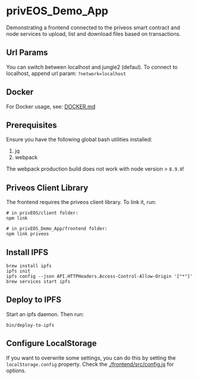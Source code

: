 # privEOS_Demo_App

Demonstrating a frontend connected to the priveos smart contract and node services to upload, list and download files based on transactions.

## Url Params

You can switch between localhost and jungle2 (defaul). To connect to localhost, append url param: `?network=localhost`

## Docker

For Docker usage, see: [DOCKER.md](DOCKER.md)

## Prerequisites

Ensure you have the following global bash utilities installed:

1. jq
1. webpack

The webpack production build does not work with node version > `8.9.0`!

## Priveos Client Library

The frontend requires the priveos client library. To link it, run:

```
# in privEOS/client folder:
npm link

# in privEOS_Demo_App/frontend folder:
npm link priveos
```
## Install IPFS

```
brew install ipfs
ipfs init
ipfs config --json API.HTTPHeaders.Access-Control-Allow-Origin '["*"]'
brew services start ipfs
```

## Deploy to IPFS

Start an ipfs daemon. Then run:

```
bin/deploy-to-ipfs
```

## Configure LocalStorage

If you want to overwrite some settings, you can do this by setting the `localStorage.config` property. Check the [./frontend/src/config.js](./frontend/src/config.js) for options.